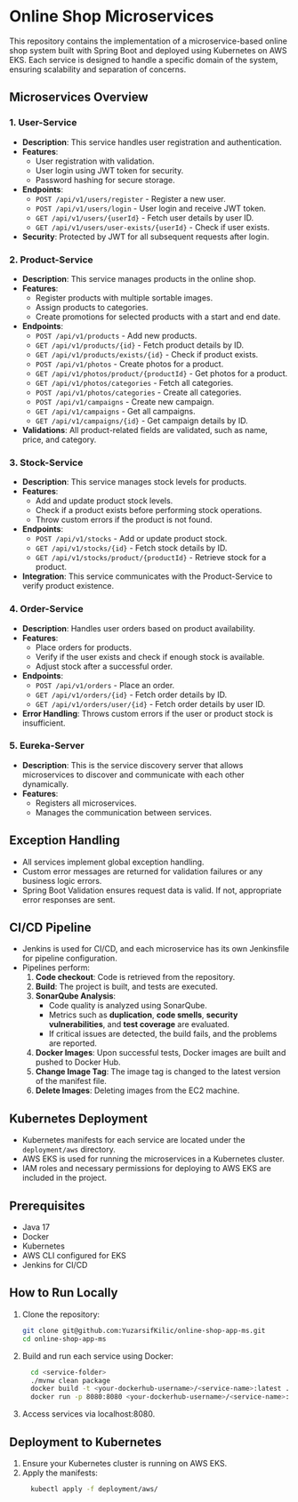 # Online Shop Microservices

This repository contains the implementation of a microservice-based online shop system built with Spring Boot and deployed using Kubernetes on AWS EKS. Each service is designed to handle a specific domain of the system, ensuring scalability and separation of concerns.

## Microservices Overview

### 1. User-Service

- **Description**: This service handles user registration and authentication.
- **Features**:
    - User registration with validation.
    - User login using JWT token for security.
    - Password hashing for secure storage.
- **Endpoints**:
    - `POST /api/v1/users/register` - Register a new user.
    - `POST /api/v1/users/login` - User login and receive JWT token.
    - `GET /api/v1/users/{userId}` - Fetch user details by user ID.
    - `GET /api/v1/users/user-exists/{userId}` - Check if user exists.
- **Security**: Protected by JWT for all subsequent requests after login.

### 2. Product-Service

- **Description**: This service manages products in the online shop.
- **Features**:
    - Register products with multiple sortable images.
    - Assign products to categories.
    - Create promotions for selected products with a start and end date.
- **Endpoints**:
    - `POST /api/v1/products` - Add new products.
    - `GET /api/v1/products/{id}` - Fetch product details by ID.
    - `GET /api/v1/products/exists/{id}` - Check if product exists.
    - `POST /api/v1/photos` - Create photos for a product.
    - `GET /api/v1/photos/product/{productId}` - Get photos for a product.
    - `GET /api/v1/photos/categories` - Fetch all categories.
    - `POST /api/v1/photos/categories` - Create all categories.
    - `POST /api/v1/campaigns` - Create new campaign.
    - `GET /api/v1/campaigns` - Get all campaigns.
    - `GET /api/v1/campaigns/{id}` - Get campaign details by ID.
- **Validations**: All product-related fields are validated, such as name, price, and category.

### 3. Stock-Service

- **Description**: This service manages stock levels for products.
- **Features**:
    - Add and update product stock levels.
    - Check if a product exists before performing stock operations.
    - Throw custom errors if the product is not found.
- **Endpoints**:
    - `POST /api/v1/stocks` - Add or update product stock.
    - `GET /api/v1/stocks/{id}` - Fetch stock details by ID.
    - `GET /api/v1/stocks/product/{productId}` - Retrieve stock for a product.
- **Integration**: This service communicates with the Product-Service to verify product existence.

### 4. Order-Service

- **Description**: Handles user orders based on product availability.
- **Features**:
    - Place orders for products.
    - Verify if the user exists and check if enough stock is available.
    - Adjust stock after a successful order.
- **Endpoints**:
    - `POST /api/v1/orders` - Place an order.
    - `GET /api/v1/orders/{id}` - Fetch order details by ID.
    - `GET /api/v1/orders/user/{id}` - Fetch order details by user ID.
- **Error Handling**: Throws custom errors if the user or product stock is insufficient.

### 5. Eureka-Server

- **Description**: This is the service discovery server that allows microservices to discover and communicate with each other dynamically.
- **Features**:
    - Registers all microservices.
    - Manages the communication between services.

## Exception Handling

- All services implement global exception handling.
- Custom error messages are returned for validation failures or any business logic errors.
- Spring Boot Validation ensures request data is valid. If not, appropriate error responses are sent.

## CI/CD Pipeline

- Jenkins is used for CI/CD, and each microservice has its own Jenkinsfile for pipeline configuration.
- Pipelines perform:
    1. **Code checkout**: Code is retrieved from the repository.
    2. **Build**: The project is built, and tests are executed.
    3. **SonarQube Analysis**:
        - Code quality is analyzed using SonarQube.
        - Metrics such as **duplication**, **code smells**, **security vulnerabilities**, and **test coverage** are evaluated.
        - If critical issues are detected, the build fails, and the problems are reported.
    4. **Docker Images**: Upon successful tests, Docker images are built and pushed to Docker Hub.
    5. **Change Image Tag**: The image tag is changed to the latest version of the manifest file. 
    6. **Delete Images**: Deleting images from the EC2 machine.

## Kubernetes Deployment

- Kubernetes manifests for each service are located under the `deployment/aws` directory.
- AWS EKS is used for running the microservices in a Kubernetes cluster.
- IAM roles and necessary permissions for deploying to AWS EKS are included in the project.

## Prerequisites

- Java 17
- Docker
- Kubernetes
- AWS CLI configured for EKS
- Jenkins for CI/CD

## How to Run Locally

1. Clone the repository:

   ```bash
   git clone git@github.com:YuzarsifKilic/online-shop-app-ms.git
   cd online-shop-app-ms
   ```

2.	Build and run each service using Docker:

    ```bash
      cd <service-folder>
      ./mvnw clean package
      docker build -t <your-dockerhub-username>/<service-name>:latest .
      docker run -p 8080:8080 <your-dockerhub-username>/<service-name>:latest
      ```
3.	Access services via localhost:8080.

## Deployment to Kubernetes

1.	Ensure your Kubernetes cluster is running on AWS EKS.
2. Apply the manifests:
    ```bash
      kubectl apply -f deployment/aws/
     ```
